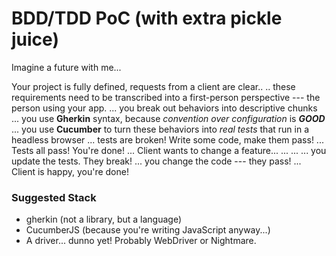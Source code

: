 # BDD/TDD PoC (with extra pickle juice)


Imagine a future with me...

Your project is fully defined, requests from a client are clear..
.. these requirements need to be transcribed into a first-person perspective --- the person using your app.
... you break out behaviors into descriptive chunks
... you use **Gherkin** syntax, because _convention over configuration_ is ***GOOD***
... you use **Cucumber** to turn these behaviors into *real tests* that run in a headless browser
... tests are broken! Write some code, make them pass!
... Tests all pass! You're done!
... Client wants to change a feature...
... ...
... you update the tests. They break!
... you change the code --- they pass!
... Client is happy, you're done!

### Suggested Stack

- gherkin (not a library, but a language)
- CucumberJS (because you're writing JavaScript anyway...)
- A driver... dunno yet! Probably WebDriver or Nightmare.

